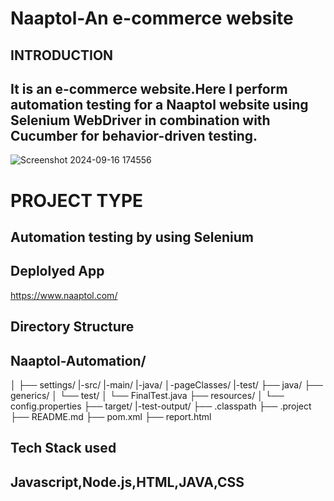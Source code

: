 # Naaptol-An e-commerce website
## INTRODUCTION
## It is an e-commerce website.Here I perform automation testing for a Naaptol website  using Selenium WebDriver in combination with Cucumber for behavior-driven testing.
![Screenshot 2024-09-16 174556](https://github.com/user-attachments/assets/89d067ad-b315-40db-982f-57c924eb382f)

# PROJECT TYPE
## Automation testing by using Selenium
## Deplolyed App
https://www.naaptol.com/
## Directory Structure
## Naaptol-Automation/
│
├── settings/ |-src/ |-main/ |-java/ │-pageClasses/ |-test/ ├── java/ ├── generics/ │  └── test/ │ └── FinalTest.java ├── resources/ │ └── config.properties ├── target/ 
|-test-output/ ├── .classpath ├── .project ├── README.md ├── pom.xml ├── report.html                        
                       
## Tech Stack used
## Javascript,Node.js,HTML,JAVA,CSS



